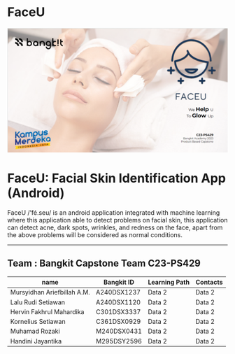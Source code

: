# FaceU

![alt text](https://github.com/dannriev/FaceU/blob/master/FaceU%20background.png?raw=true)

# FaceU: Facial Skin Identification App (Android)
FaceU /’fé.seu/ is an android application integrated with machine learning where this application able to detect problems on facial skin, this application can detect acne, dark spots, wrinkles, and redness on the face, apart from the above problems will be considered as normal conditions.
_____________________________________________________________________________________________________________________________________________________________

## Team : Bangkit Capstone Team C23-PS429

| name                        | Bangkit ID   | Learning Path | Contacts     |
| --------------------------- | ------------ | ------------  | ------------ |
| Mursyidhan Ariefbillah A.M. | A240DSX1237  | Data 2        | Data 2       |
| Lalu Rudi Setiawan          | A240DSX1120  | Data 2        | Data 2       |
| Hervin Fakhrul Mahardika    | C301DSX3337  | Data 2        | Data 2       |
| Kornelius Setiawan          | C361DSX0929  | Data 2        | Data 2       |
| Muhamad Rozaki              | M240DSX0431  | Data 2        | Data 2       |
| Handini Jayantika           | M295DSY2596  | Data 2        | Data 2       |
